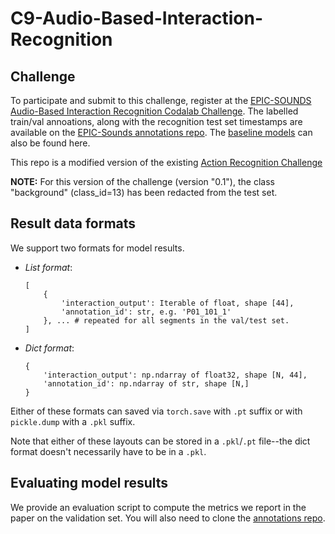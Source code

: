 # C9-Audio-Based-Interaction-Recognition

## Challenge
To participate and submit to this challenge, register at the [EPIC-SOUNDS Audio-Based Interaction Recognition Codalab Challenge](https://codalab.lisn.upsaclay.fr/competitions/9729).
The labelled train/val annoations, along with the recognition test set timestamps are available on the [EPIC-Sounds annotations repo](https://github.com/epic-kitchens/epic-sounds-annotations). The [baseline models](https://github.com/epic-kitchens/epic-sounds-annotations) can also be found here.

This repo is a modified version of the existing [Action Recognition Challenge](https://github.com/epic-kitchens/C1-Action-Recognition)

**NOTE:** For this version of the challenge (version "0.1"), the class "background" (class_id=13) has been redacted from the test set.

## Result data formats

We support two formats for model results.

- *List format*:
  ```
  [
      {
          'interaction_output': Iterable of float, shape [44],
          'annotation_id': str, e.g. 'P01_101_1'
      }, ... # repeated for all segments in the val/test set.
  ]
  ```
- *Dict format*:
  ```
  {
      'interaction_output': np.ndarray of float32, shape [N, 44],
      'annotation_id': np.ndarray of str, shape [N,]
  }
  ```

Either of these formats can saved via `torch.save` with `.pt` suffix or with
`pickle.dump` with a `.pkl` suffix.

Note that either of these layouts can be stored in a `.pkl`/`.pt` file--the dict
format doesn't necessarily have to be in a `.pkl`.


## Evaluating model results

We provide an evaluation script to compute the metrics we report in the paper on
the validation set. You will also need to clone the [annotations repo](https://github.com/epic-kitchens/epic-sounds-annotations).

